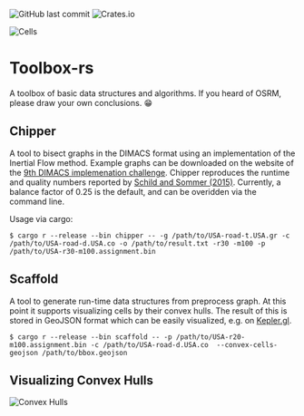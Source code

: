 ![GitHub last commit](https://img.shields.io/github/last-commit/DennisOSRM/toolbox-rs.svg)
![Crates.io](https://img.shields.io/crates/v/toolbox-rs.svg)

![Cells](https://user-images.githubusercontent.com/1067895/169662031-a2a516df-296e-42de-8095-d2a5ff5da3c6.JPG)

# Toolbox-rs
A toolbox of basic data structures and algorithms. If you heard of OSRM, please draw your own conclusions. 😁

## Chipper
A tool to bisect graphs in the DIMACS format using an implementation of the Inertial Flow method. Example graphs can be downloaded on the website of the [9th DIMACS implemenation challenge](http://www.diag.uniroma1.it//challenge9/download.shtml). Chipper reproduces the runtime and quality numbers reported by [Schild and Sommer (2015)](http://sommer.jp/roadseparator.pdf). Currently, a balance factor of 0.25 is the default, and can be overidden via the command line.

Usage via cargo:

```
$ cargo r --release --bin chipper -- -g /path/to/USA-road-t.USA.gr -c /path/to/USA-road-d.USA.co -o /path/to/result.txt -r30 -m100 -p /path/to/USA-r30-m100.assignment.bin
```

## Scaffold
A tool to generate run-time data structures from preprocess graph. At this point it supports visualizing cells by their convex hulls. The result of this is stored in GeoJSON format which can be easily visualized, e.g. on [Kepler.gl](https://kepler.gl/demo).

```
$ cargo r --release --bin scaffold -- -p /path/to/USA-r20-m100.assignment.bin -c /path/to/USA-road-d.USA.co  --convex-cells-geojson /path/to/bbox.geojson
```

## Visualizing Convex Hulls
![Convex Hulls](https://user-images.githubusercontent.com/1067895/175577261-55e38f44-07ae-4ab2-b344-23d15f5d5c89.png)
